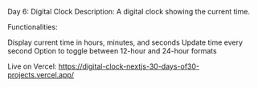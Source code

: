 Day 6: Digital Clock
Description: A digital clock showing the current time.

Functionalities:

Display current time in hours, minutes, and seconds
Update time every second
Option to toggle between 12-hour and 24-hour formats

Live on Vercel:  https://digital-clock-nextjs-30-days-of30-projects.vercel.app/
